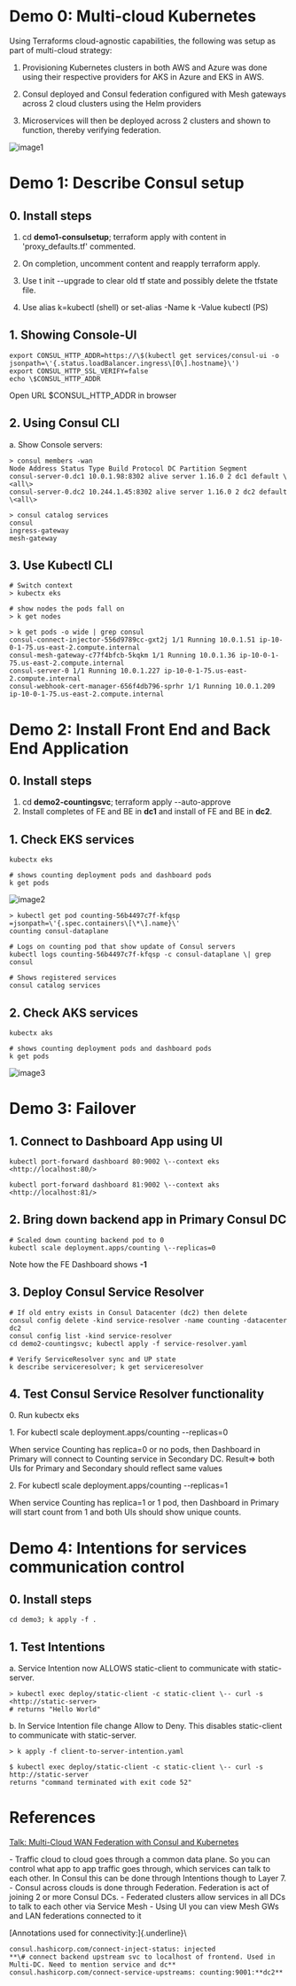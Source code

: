 # Demo 0: Multi-cloud Kubernetes

Using Terraforms cloud-agnostic capabilities, the following was setup as part of multi-cloud strategy:

1.  Provisioning Kubernetes clusters in both AWS and Azure was done using their respective providers for AKS in Azure and EKS in AWS.

2.  Consul deployed and Consul federation configured with Mesh gateways across 2 cloud clusters using the Helm providers

3.  Microservices will then be deployed across 2 clusters and shown to function, thereby verifying federation.

![image1](https://github.com/jvargh/consul-demo/assets/3197295/d2c278d6-435c-4eca-a1bf-ff0177624307)


#  

# Demo 1: Describe Consul setup

## 0. Install steps

1.  cd **demo1-consulsetup**; terraform apply with content in
    'proxy_defaults.tf' commented.

2.  On completion, uncomment content and reapply terraform apply.

3.  Use t init \--upgrade to clear old tf state and possibly delete the
    tfstate file.

4.  Use alias k=kubectl (shell) or set-alias -Name k -Value kubectl (PS)

## 1. Showing Console-UI
```
export CONSUL_HTTP_ADDR=https://\$(kubectl get services/consul-ui -o jsonpath=\'{.status.loadBalancer.ingress\[0\].hostname}\')
export CONSUL_HTTP_SSL_VERIFY=false
echo \$CONSUL_HTTP_ADDR
```
Open URL \$CONSUL_HTTP_ADDR in browser


## 2. Using Consul CLI

a\. Show Console servers:
```
> consul members -wan
Node Address Status Type Build Protocol DC Partition Segment
consul-server-0.dc1 10.0.1.98:8302 alive server 1.16.0 2 dc1 default \<all\>
consul-server-0.dc2 10.244.1.45:8302 alive server 1.16.0 2 dc2 default \<all\>

> consul catalog services
consul
ingress-gateway
mesh-gateway
```

## 3. Use Kubectl CLI 
```
# Switch context
> kubectx eks

# show nodes the pods fall on
> k get nodes

> k get pods -o wide | grep consul
consul-connect-injector-556d9789cc-gxt2j 1/1 Running 10.0.1.51 ip-10-0-1-75.us-east-2.compute.internal
consul-mesh-gateway-c77f4bfcb-5kqkm 1/1 Running 10.0.1.36 ip-10-0-1-75.us-east-2.compute.internal
consul-server-0 1/1 Running 10.0.1.227 ip-10-0-1-75.us-east-2.compute.internal 
consul-webhook-cert-manager-656f4db796-sprhr 1/1 Running 10.0.1.209 ip-10-0-1-75.us-east-2.compute.internal
```

# Demo 2: Install Front End and Back End Application

## 0. Install steps
1.  cd **demo2-countingsvc**; terraform apply \--auto-approve
2.  Install completes of FE and BE in **dc1** and install of FE and BE in **dc2**.

## 1. Check EKS services
```
kubectx eks

# shows counting deployment pods and dashboard pods
k get pods 
```
![image2](https://github.com/jvargh/consul-demo/assets/3197295/ec484091-6c4a-498d-887d-017a7391d869)
```
> kubectl get pod counting-56b4497c7f-kfqsp =jsonpath=\'{.spec.containers\[\*\].name}\'
counting consul-dataplane

# Logs on counting pod that show update of Consul servers
kubectl logs counting-56b4497c7f-kfqsp -c consul-dataplane \| grep consul

# Shows registered services
consul catalog services
```

## 2. Check AKS services
```
kubectx aks

# shows counting deployment pods and dashboard pods
k get pods 
```
![image3](https://github.com/jvargh/consul-demo/assets/3197295/f9d47fda-0e21-4971-82dc-a926abdd61cc)


# Demo 3: Failover 

## 1. Connect to Dashboard App using UI
```
kubectl port-forward dashboard 80:9002 \--context eks
<http://localhost:80/>

kubectl port-forward dashboard 81:9002 \--context aks
<http://localhost:81/>
```

## 2. Bring down backend app in Primary Consul DC
```
# Scaled down counting backend pod to 0
kubectl scale deployment.apps/counting \--replicas=0
```
Note how the FE Dashboard shows **-1**

## 3. Deploy Consul Service Resolver 
```
# If old entry exists in Consul Datacenter (dc2) then delete
consul config delete -kind service-resolver -name counting -datacenter dc2
consul config list -kind service-resolver
cd demo2-countingsvc; kubectl apply -f service-resolver.yaml

# Verify ServiceResolver sync and UP state
k describe serviceresolver; k get serviceresolver
```

## 4. Test Consul Service Resolver functionality 

0\. Run kubectx eks

1\. For kubectl scale deployment.apps/counting \--replicas=0

When service Counting has replica=0 or no pods, then Dashboard in
Primary will connect to Counting service in Secondary DC. Result=\> both
UIs for Primary and Secondary should reflect same values

2\. For kubectl scale deployment.apps/counting \--replicas=1

When service Counting has replica=1 or 1 pod, then Dashboard in Primary
will start count from 1 and both UIs should show unique counts.

# Demo 4: Intentions for services communication control

## 0. Install steps
```
cd demo3; k apply -f .
```

## 1. Test Intentions

a.  Service Intention now ALLOWS static-client to communicate with static-server.
```
> kubectl exec deploy/static-client -c static-client \-- curl -s <http://static-server>
# returns "Hello World"
```

b.  In Service Intention file change Allow to Deny. This disables static-client to communicate with static-server.
```
> k apply -f client-to-server-intention.yaml

$ kubectl exec deploy/static-client -c static-client \-- curl -s http://static-server
returns "command terminated with exit code 52"
```
#  

# References

[Talk: Multi-Cloud WAN Federation with Consul and
Kubernetes](https://www.youtube.com/watch?v=acyxtR_3PXo&ab_channel=HashiCorp)

\- Traffic cloud to cloud goes through a common data plane. So you can control what app to app traffic goes through, which services can talk to each other. In Consul this can be done through Intentions though to
Layer 7.
\- Consul across clouds is done through Federation. Federation is act of
joining 2 or more Consul DCs.
\- Federated clusters allow services in all DCs to talk to each other
via Service Mesh
\- Using UI you can view Mesh GWs and LAN federations connected to it

[Annotations used for connectivity:]{.underline}\
```
consul.hashicorp.com/connect-inject-status: injected
**\# connect backend upstream svc to localhost of frontend. Used in Multi-DC. Need to mention service and dc**
consul.hashicorp.com/connect-service-upstreams: counting:9001:**dc2**
```
